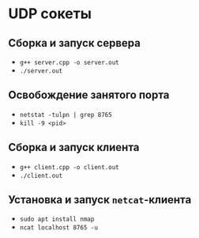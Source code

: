 # UDP сокеты

## Сборка и запуск сервера
* `g++ server.cpp -o server.out`
* `./server.out`

## Освобождение занятого порта
* `netstat -tulpn | grep 8765`
* `kill -9 <pid>`

## Сборка и запуск клиента
* `g++ client.cpp -o client.out`
* `./client.out`

## Установка и запуск `netcat`-клиента
* `sudo apt install nmap`
* `ncat localhost 8765 -u`
